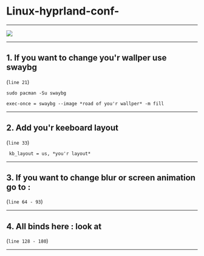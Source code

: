 # Linux-hyprland-conf-

___

<img src=https://i.imgur.com/pz3DKDe.png>

___

## 1. If you want to change you'r wallper use swaybg 
(`line 21`)

```sudo pacman -Su swaybg```

``exec-once = swaybg --image *road of you'r wallper* -m fill``
___

## 2. Add you'r keeboard layout 
(`line 33`)

`` kb_layout = us, *you'r layout*``
___

## 3. If you want to change blur or screen animation go to : 

(`line 64 - 93`)
___

## 4. All binds here : look at 

(`line 128 - 180`)
___
